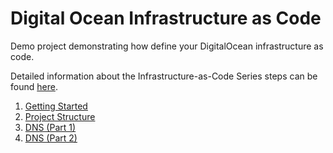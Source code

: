 # Digital Ocean Infrastructure as Code

Demo project demonstrating how define your DigitalOcean infrastructure as code.

Detailed information about the Infrastructure-as-Code Series steps can be found [here](https://damyanon.net/tags/iac-series/).

<ol>
  <li><a href="https://damyanon.net/post/iac-getting-started/" title="Infrastructure-as-Code Series: Getting Started">Getting Started</a></li>
  <li><a href="https://damyanon.net/post/iac-series-structure/" title="Infrastructure-as-Code Series: Project Structure">Project Structure</a></li>
  <li><a href="https://damyanon.net/post/iac-series-dns-part-1/" title="Infrastructure-as-Code Series: DNS (Part 1)">DNS (Part 1)</a></li>
  <li><a href="https://damyanon.net/post/iac-series-dns-part-2/" title="Infrastructure-as-Code Series: DNS (Part 2)">DNS (Part 2)</a></li>
</ol>
